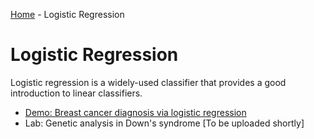 [Home](../sequence.md) - Logistic Regression 

# Logistic Regression

Logistic regression is a widely-used classifier that provides a good
introduction to linear classifiers.  
* [Demo:  Breast cancer diagnosis via logistic regression](./breast_cancer.ipynb)
* Lab: Genetic analysis in Down's syndrome [To be uploaded shortly]


